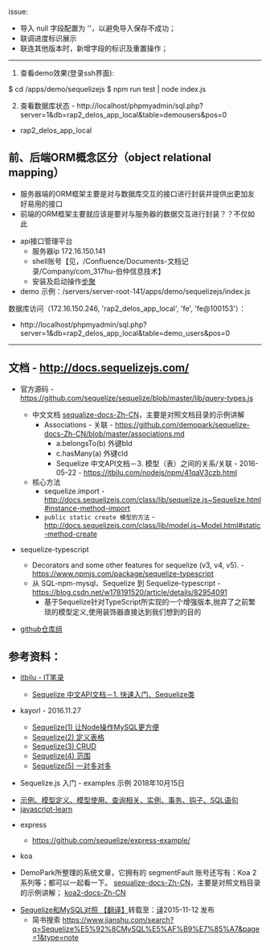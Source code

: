 issue:

- 导入 null 字段配置为 ''，以避免导入保存不成功；
- 联调进度标识展示
- 联连其他版本时，新增字段的标识及重置操作；

***


1. 查看demo效果(登录ssh界面):

  $ cd /apps/demo/sequelizejs
  $ npm run test | node index.js

2. 查看数据库状态 - http://localhost/phpmyadmin/sql.php?server=1&db=rap2_delos_app_local&table=demousers&pos=0

- rap2_delos_app_local


## 前、后端ORM概念区分（object relational mapping）

* 服务器端的ORM框架主要是对与数据库交互的接口进行封装并提供出更加友好易用的接口
* 前端的ORM框架主要就应该是要对与服务器的数据交互进行封装？？不仅如此

- api接口管理平台
  * 服务器ip 172.16.150.141
  * shell账号【见，/Confluence/Documents-文档记录/Company/com_317hu-伯仲信息技术】
  * 安装及启动操作[步聚](http://noonteam.com/pages/viewpage.action?pageId=884812)
- demo 示例：/servers/server-root-141/apps/demo/sequelizejs/index.js

数据库访问（172.16.150.246, 'rap2_delos_app_local', 'fe', 'fe@100153'）：
  - http://localhost/phpmyadmin/sql.php?server=1&db=rap2_delos_app_local&table=demo_users&pos=0


***

## 文档 - http://docs.sequelizejs.com/

- 官方源码 - https://github.com/sequelize/sequelize/blob/master/lib/query-types.js
  - 中文文档 [sequalize-docs-Zh-CN](https://github.com/demopark/sequelize-docs-Zh-CN)，主要是对照文档目录的示例讲解
    - Associations - 关联 - https://github.com/demopark/sequelize-docs-Zh-CN/blob/master/associations.md
      * a.belongsTo(b) 外键bId
      * c.hasMany(a) 外键cId
      * Sequelize 中文API文档－3. 模型（表）之间的关系/关联 - 2016-05-22 - https://itbilu.com/nodejs/npm/41qaV3czb.html
  - 核心方法
    * sequelize.import - http://docs.sequelizejs.com/class/lib/sequelize.js~Sequelize.html#instance-method-import
    * `public static create 模型的方法` - http://docs.sequelizejs.com/class/lib/model.js~Model.html#static-method-create

- sequelize-typescript
  * Decorators and some other features for sequelize (v3, v4, v5). - https://www.npmjs.com/package/sequelize-typescript
  * 从 SQL-npm-mysql、Sequelize 到 Sequelize-typescript - https://blog.csdn.net/w178191520/article/details/82954091
    - 基于Sequelize针对TypeScript所实现的一个增强版本,抛弃了之前繁琐的模型定义,使用装饰器直接达到我们想到的目的

- [github仓库组](https://github.com/sequelize)


## 参考资料：

* [itbilu - IT笔录](https://itbilu.com/page-55.html)
  - [Sequelize 中文API文档－1. 快速入门、Sequelize类](https://itbilu.com/nodejs/npm/VkYIaRPz-.html#api-instance-import)

* kayorl - 2016.11.27
  - [Sequelize(1) 让Node操作MySQL更方便](https://www.jianshu.com/p/94d96df8d963)
  - [Sequelize(2) 定义表格](https://www.jianshu.com/p/a644e05503b0)
  - [Sequelize(3) CRUD](https://www.jianshu.com/p/8242b841de9d)
  - [Sequelize(4) 范围](https://www.jianshu.com/p/aa8eb5ac8d39)
  - [Sequelize(5) 一对多对多](https://www.jianshu.com/p/cda600a6c014)

* Sequelize.js 入门 - examples 示例 2018年10月15日
 - [示例、模型定义、模型使用、查询相关、实例、事务、钩子、SQL语句](https://blog.csdn.net/alex_my/article/details/83062458)
 - [javascript-learn](https://github.com/alex-my/javascript-learn/tree/master/sequelize)

* express
  - https://github.com/sequelize/express-example/

* koa
- DemoPark所整理的系统文章，它拥有的 segmentFault 账号还写有：Koa 2 系列等；都可以一起看一下。
  [sequalize-docs-Zh-CN](https://segmentfault.com/blog/demopark?page=2)，主要是对照文档目录的示例讲解；
  [koa2-docs-Zh-CN](https://github.com/demopark/koa-docs-Zh-CN)

* [Sequelize和MySQL对照 【翻译】](https://blog.csdn.net/yinkaihui/article/details/52038208)转载至：[译](https://segmentfault.com/a/1190000003987871#articleHeader9)2015-11-12 发布
  - 简书搜索 https://www.jianshu.com/search?q=Sequelize%E5%92%8CMySQL%E5%AF%B9%E7%85%A7&page=1&type=note
